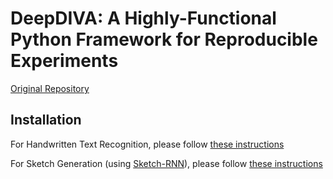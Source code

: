 # DeepDIVA: A Highly-Functional Python Framework for Reproducible Experiments

[Original Repository](https://github.com/DIVA-DIA/DeepDIVA)

## Installation

For Handwritten Text Recognition, please follow [these instructions](https://github.com/kbarrere/DeepDIVA/tree/htr)

For Sketch Generation (using [Sketch-RNN](https://github.com/tensorflow/magenta/tree/master/magenta/models/sketch_rnn)), please follow [these instructions](https://github.com/kbarrere/DeepDIVA/tree/sketch)
